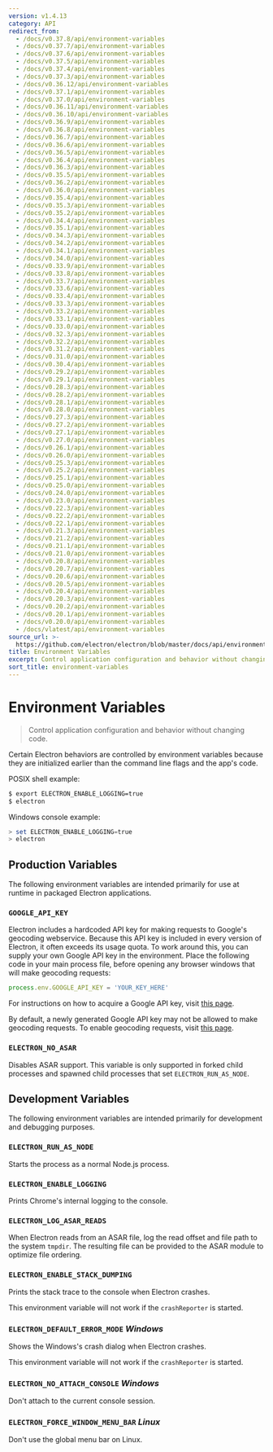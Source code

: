 ```yaml
---
version: v1.4.13
category: API
redirect_from:
  - /docs/v0.37.8/api/environment-variables
  - /docs/v0.37.7/api/environment-variables
  - /docs/v0.37.6/api/environment-variables
  - /docs/v0.37.5/api/environment-variables
  - /docs/v0.37.4/api/environment-variables
  - /docs/v0.37.3/api/environment-variables
  - /docs/v0.36.12/api/environment-variables
  - /docs/v0.37.1/api/environment-variables
  - /docs/v0.37.0/api/environment-variables
  - /docs/v0.36.11/api/environment-variables
  - /docs/v0.36.10/api/environment-variables
  - /docs/v0.36.9/api/environment-variables
  - /docs/v0.36.8/api/environment-variables
  - /docs/v0.36.7/api/environment-variables
  - /docs/v0.36.6/api/environment-variables
  - /docs/v0.36.5/api/environment-variables
  - /docs/v0.36.4/api/environment-variables
  - /docs/v0.36.3/api/environment-variables
  - /docs/v0.35.5/api/environment-variables
  - /docs/v0.36.2/api/environment-variables
  - /docs/v0.36.0/api/environment-variables
  - /docs/v0.35.4/api/environment-variables
  - /docs/v0.35.3/api/environment-variables
  - /docs/v0.35.2/api/environment-variables
  - /docs/v0.34.4/api/environment-variables
  - /docs/v0.35.1/api/environment-variables
  - /docs/v0.34.3/api/environment-variables
  - /docs/v0.34.2/api/environment-variables
  - /docs/v0.34.1/api/environment-variables
  - /docs/v0.34.0/api/environment-variables
  - /docs/v0.33.9/api/environment-variables
  - /docs/v0.33.8/api/environment-variables
  - /docs/v0.33.7/api/environment-variables
  - /docs/v0.33.6/api/environment-variables
  - /docs/v0.33.4/api/environment-variables
  - /docs/v0.33.3/api/environment-variables
  - /docs/v0.33.2/api/environment-variables
  - /docs/v0.33.1/api/environment-variables
  - /docs/v0.33.0/api/environment-variables
  - /docs/v0.32.3/api/environment-variables
  - /docs/v0.32.2/api/environment-variables
  - /docs/v0.31.2/api/environment-variables
  - /docs/v0.31.0/api/environment-variables
  - /docs/v0.30.4/api/environment-variables
  - /docs/v0.29.2/api/environment-variables
  - /docs/v0.29.1/api/environment-variables
  - /docs/v0.28.3/api/environment-variables
  - /docs/v0.28.2/api/environment-variables
  - /docs/v0.28.1/api/environment-variables
  - /docs/v0.28.0/api/environment-variables
  - /docs/v0.27.3/api/environment-variables
  - /docs/v0.27.2/api/environment-variables
  - /docs/v0.27.1/api/environment-variables
  - /docs/v0.27.0/api/environment-variables
  - /docs/v0.26.1/api/environment-variables
  - /docs/v0.26.0/api/environment-variables
  - /docs/v0.25.3/api/environment-variables
  - /docs/v0.25.2/api/environment-variables
  - /docs/v0.25.1/api/environment-variables
  - /docs/v0.25.0/api/environment-variables
  - /docs/v0.24.0/api/environment-variables
  - /docs/v0.23.0/api/environment-variables
  - /docs/v0.22.3/api/environment-variables
  - /docs/v0.22.2/api/environment-variables
  - /docs/v0.22.1/api/environment-variables
  - /docs/v0.21.3/api/environment-variables
  - /docs/v0.21.2/api/environment-variables
  - /docs/v0.21.1/api/environment-variables
  - /docs/v0.21.0/api/environment-variables
  - /docs/v0.20.8/api/environment-variables
  - /docs/v0.20.7/api/environment-variables
  - /docs/v0.20.6/api/environment-variables
  - /docs/v0.20.5/api/environment-variables
  - /docs/v0.20.4/api/environment-variables
  - /docs/v0.20.3/api/environment-variables
  - /docs/v0.20.2/api/environment-variables
  - /docs/v0.20.1/api/environment-variables
  - /docs/v0.20.0/api/environment-variables
  - /docs/vlatest/api/environment-variables
source_url: >-
  https://github.com/electron/electron/blob/master/docs/api/environment-variables.md
title: Environment Variables
excerpt: Control application configuration and behavior without changing code.
sort_title: environment-variables
---
```

# Environment Variables

> Control application configuration and behavior without changing code.

Certain Electron behaviors are controlled by environment variables because they are initialized earlier than the command line flags and the app's code.

POSIX shell example:

```bash
$ export ELECTRON_ENABLE_LOGGING=true
$ electron
```

Windows console example:

```powershell
> set ELECTRON_ENABLE_LOGGING=true
> electron
```

## Production Variables

The following environment variables are intended primarily for use at runtime in packaged Electron applications.

### `GOOGLE_API_KEY`

Electron includes a hardcoded API key for making requests to Google's geocoding webservice. Because this API key is included in every version of Electron, it often exceeds its usage quota. To work around this, you can supply your own Google API key in the environment. Place the following code in your main process file, before opening any browser windows that will make geocoding requests:

```javascript
process.env.GOOGLE_API_KEY = 'YOUR_KEY_HERE'
```

For instructions on how to acquire a Google API key, visit [this page](https://www.chromium.org/developers/how-tos/api-keys).

By default, a newly generated Google API key may not be allowed to make geocoding requests. To enable geocoding requests, visit [this page](https://console.developers.google.com/apis/api/geolocation/overview).

### `ELECTRON_NO_ASAR`

Disables ASAR support. This variable is only supported in forked child processes and spawned child processes that set `ELECTRON_RUN_AS_NODE`.

## Development Variables

The following environment variables are intended primarily for development and debugging purposes.

### `ELECTRON_RUN_AS_NODE`

Starts the process as a normal Node.js process.

### `ELECTRON_ENABLE_LOGGING`

Prints Chrome's internal logging to the console.

### `ELECTRON_LOG_ASAR_READS`

When Electron reads from an ASAR file, log the read offset and file path to the system `tmpdir`. The resulting file can be provided to the ASAR module to optimize file ordering.

### `ELECTRON_ENABLE_STACK_DUMPING`

Prints the stack trace to the console when Electron crashes.

This environment variable will not work if the `crashReporter` is started.

### `ELECTRON_DEFAULT_ERROR_MODE` _Windows_

Shows the Windows's crash dialog when Electron crashes.

This environment variable will not work if the `crashReporter` is started.

### `ELECTRON_NO_ATTACH_CONSOLE` _Windows_

Don't attach to the current console session.

### `ELECTRON_FORCE_WINDOW_MENU_BAR` _Linux_

Don't use the global menu bar on Linux.
